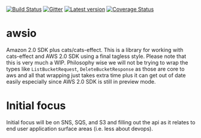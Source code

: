 [![Build Status](https://travis-ci.org/rstradling/awsio?branch=master)](https://travis-ci.org/rstradling/awsio) [![Gitter](https://img.shields.io/gitter/room/rstradling/awsio.svg)](https://gitter.im/rstradling/awsio) [![Latest version](https://index.scala-lang.org/rstradling/awsio/awsio/latest.svg?color=orange)](https://index.scala-lang.org/rstradling/awsio/awsio) [![Coverage Status](https://codecov.io/gh/rstradling/awsio/coverage.svg?branch=master)](https://codecov.io/gh/rstradling/awsio?branch=master)
# awsio
Amazon 2.0 SDK plus cats/cats-effect.  This is a library for working with cats-effect and AWS 2.0 SDK using a final tagless style.
Please note that this is very much a WIP.  Philosophy wise we will not be trying to wrap the types like `ListBucketRequest`, `DeleteBucketResponse`
as those are core to aws and all that wrapping just takes extra time plus it can get out of date easily especially since AWS 2.0 SDK
is still in preview mode.

# Initial focus
Initial focus will be on SNS, SQS, and S3 and filling out the api as it relates to end user application surface areas (i.e. less about devops).
